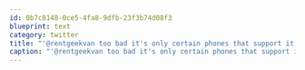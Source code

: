 ```yaml
---
id: 0b7c8148-0ce5-4fa8-9dfb-23f3b74d08f3
blueprint: text
category: twitter
title: "'@rentgeekvan too bad it's only certain phones that support it right now"
caption: "'@rentgeekvan too bad it's only certain phones that support it right now"
---
```

